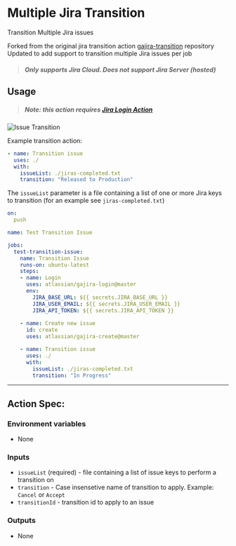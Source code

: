 # Multiple Jira Transition
Transition Multiple Jira issues

Forked from the original jira transition action [gajira-transition](https://github.com/atlassian/gajira-transition) repository
Updated to add support to transition multiple Jira issues per job
> ##### Only supports Jira Cloud. Does not support Jira Server (hosted)

## Usage

> ##### Note: this action requires [Jira Login Action](https://github.com/marketplace/actions/jira-login)

![Issue Transition](../assets/example.gif?raw=true)

Example transition action:

```yaml
- name: Transition issue
  uses: ./
  with:
    issueList: ./jiras-completed.txt
    transition: "Released to Production"
```

The `issueList` parameter is a file containing a list of one or more Jira keys to transition (for an example see `jiras-completed.txt`)

```yaml
on:
  push

name: Test Transition Issue

jobs:
  test-transition-issue:
    name: Transition Issue
    runs-on: ubuntu-latest
    steps:
    - name: Login
      uses: atlassian/gajira-login@master
      env:
        JIRA_BASE_URL: ${{ secrets.JIRA_BASE_URL }}
        JIRA_USER_EMAIL: ${{ secrets.JIRA_USER_EMAIL }}
        JIRA_API_TOKEN: ${{ secrets.JIRA_API_TOKEN }}
        
    - name: Create new issue
      id: create
      uses: atlassian/gajira-create@master

    - name: Transition issue
      uses: ./
      with:
        issueList: ./jiras-completed.txt
        transition: "In Progress"
```
----
## Action Spec:

### Environment variables
- None

### Inputs
- `issueList` (required) - file containing a list of issue keys to perform a transition on
- `transition` - Case insensetive name of transition to apply. Example: `Cancel` or `Accept`
- `transitionId` - transition id to apply to an issue

### Outputs
- None
